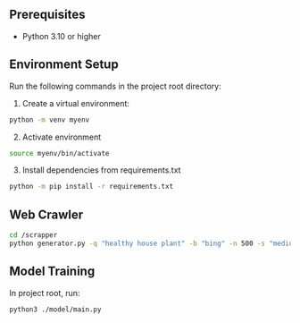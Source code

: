 ## Prerequisites
- Python 3.10 or higher

## Environment Setup
Run the following commands in the project root directory:

1. Create a virtual environment:
```bash
python -m venv myenv
```
2. Activate environment
```bash
source myenv/bin/activate
```
3. Install dependencies from requirements.txt
```bash
python -m pip install -r requirements.txt
```

## Web Crawler
```bash
cd /scrapper
python generator.py -q "healthy house plant" -b "bing" -n 500 -s "medium"
```

## Model Training
In project root, run:
```bash
python3 ./model/main.py
```
